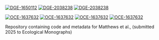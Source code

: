 [![DGE-1650112](https://img.shields.io/badge/NSF-1948162-blue.svg)](https://www.nsf.gov/awardsearch/showAward?AWD_ID=1650112) 
[![DGE-2038238](https://img.shields.io/badge/NSF-1041068-blue.svg)](https://www.nsf.gov/awardsearch/showAward?AWD_ID=2038238)
[![DGE-2038238](https://img.shields.io/badge/NSF-1041068-blue.svg)](https://www.nsf.gov/awardsearch/showAward?AWD_ID=2236415)

[![OCE-1637632](https://img.shields.io/badge/NSF-1637632-blue.svg)](https://www.nsf.gov/awardsearch/showAward?AWD_ID=1637632)
[![OCE-1637632](https://img.shields.io/badge/NSF-1637632-blue.svg)](https://www.nsf.gov/awardsearch/showAward?AWD_ID=1041068)
[![OCE-1637632](https://img.shields.io/badge/NSF-1637632-blue.svg)](https://www.nsf.gov/awardsearch/showAward?AWD_ID=1948162)
[![OCE-1637632](https://img.shields.io/badge/NSF-1637632-blue.svg)](https://www.nsf.gov/awardsearch/showAward?AWD_ID=1656070)


Repository containing code and metadata for Matthews et al., (submitted 2025 to Ecological Monographs) 
